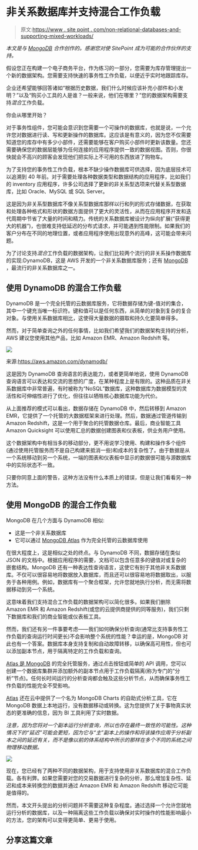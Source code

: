 # 非关系数据库并支持混合工作负载

> 原文:[https://www . site point . com/non-relational-databases-and-supporting-mixed-workloads/](https://www.sitepoint.com/non-relational-databases-and-supporting-mixed-workloads/)

*本文是与 [MongoDB](https://www.mongodb.com/?utm_medium=sp-synd&utm_source=sitepoint&utm_content=nosql-db&jmp=sp-ref) 合作创作的。感谢您对使 SitePoint 成为可能的合作伙伴的支持。*

假设您正在构建一个电子商务平台，作为练习的一部分，您需要为库存管理提出一个新的数据架构。您需要支持快速的事务性工作负载，以便近乎实时地跟踪库存。

企业还希望能够回答诸如“根据历史数据，我们什么时候应该补充小部件和小发明？”以及“购买小工具的人是谁？一般来说，他们在哪里？”您的数据架构需要支持*混合*工作负载。

你会从哪里开始？

对于事务性组件，您可能会意识到您需要一个可操作的数据库，也就是说，一个允许您对数据进行读、写和更新操作的数据库。这应该是有意义的，因为您不仅需要知道您的库存中有多少小部件，还需要能够在客户购买小部件时更新该数量。您还需要确保您的数据层能够为任何连接的应用程序提供一致的数据视图。否则，你很快就会不高兴的顾客会发现他们把实际上不可用的东西放进了购物车。

为了支持您的事务性工作负载，根本不缺少操作数据库可供选择，因为底层技术可以追溯到 40 年前。对于需要处理各种数据类型和数据结构的应用程序，比如我们的 inventory 应用程序，许多公司选择了更新的非关系型选项来代替关系型数据库，比如 Oracle、MySQL 或 SQL Server。

这是因为非关系型数据库不像关系型数据库那样以行和列的形式存储数据，在获取和处理各种格式和形状的数据方面提供了更大的灵活性，从而在应用程序开发和迭代周期中节省了大量的时间和精力。传统的关系数据库被设计为纵向扩展(“获得更大的机器”)，也很难支持低延迟的分布式请求，并可能遇到性能限制。如果我们的客户分布在不同的地理位置，或者应用程序使用出现意外的高峰，这可能会带来问题。

为了讨论支持*混合*工作负载的数据架构，让我们比较两个流行的非关系操作数据库的实现:DynamoDB，这是 AWS 开发的一个非关系数据库服务；还有 [MongoDB](https://www.mongodb.com/cloud/atlas?utm_medium=sp-synd&utm_source=sitepoint&utm_content=nosql-db&jmp=sp-ref) ，最流行的非关系数据库之一。

## 使用 DynamoDB 的混合工作负载

DynamoDB 是一个完全托管的云数据库服务，它将数据存储为键-值对的集合，其中一个键充当唯一标识符。键和值可以是任何东西，从简单的对象到复杂的复合对象。与使用关系数据库相比，这使得大量数据的摄取和持久化要简单得多。

然而，对于简单查询之外的任何事情，比如我们希望我们的数据架构支持的分析，AWS 建议您使用其他产品，比如 Amazon EMR、Amazon Redshift 等。

![](../Images/de605610b2c566021a42ed79037be5f2.png)

来源:https://aws.amazon.com/dynamodb/

这是因为 DynamoDB 查询语言的表达能力，或者更简单地说，使用 DynamoDB 查询语言可以表达和交流的思想的广度，在某种程度上是有限的。这种品质在非关系数据库中非常普遍，有时被称为“NoSQL”数据库，这种数据库为数据模型的灵活性和可伸缩性进行了优化，但往往以牺牲核心数据库功能为代价。

从上面推荐的模式可以看出，数据存储在 DynamoDB 中，然后转移到 Amazon EMR，它提供了一个托管的大数据框架来进行处理。然后，数据通过管道传输到 Amazon Redshift，这是一个用于聚合的托管数据仓库。最后，商业智能工具 Amazon Quicksight 可以使用汇总的数据创建图表和仪表板，供业务用户使用。

这个数据架构中有相当多的移动部分，更不用说学习使用、构建和操作多个组件(通过使用托管服务而不是自己构建来抵消一些)和成本的复杂性了。由于数据是从一个系统移动到另一个系统，一端的图表和仪表板中显示的数据很可能与源数据库中的实际状态不一致。

只要你同意上面的警告，这种方法没有什么本质上的错误，但是让我们看看另一种方法。

## 使用 MongoDB 的混合工作负载

MongoDB 在几个方面与 DynamoDB 相似:

*   这是一个非关系数据库
*   它可以通过 [MongoDB Atlas](https://www.mongodb.com/cloud/atlas?utm_medium=sp-synd&utm_source=sitepoint&utm_content=nosql-db&jmp=sp-ref) 作为完全托管的云数据库使用

在很大程度上，这是相似之处的终点。与 DynamoDB 不同，数据存储在类似 JSON 的文档中。根据应用程序的需要，文档可以包含任意多的键值对或复杂的嵌套结构。MongoDB 还有一种表达性查询语言，这使它有别于其他非关系数据库。不仅可以很容易地将数据放入数据库，而且还可以很容易地将数据取出，以服务于各种用例。例如，数据库有一个聚合框架，允许您就地执行分析，而无需将数据移动到另一个系统。

这意味着我们支持混合工作负载的数据架构可以简化很多。如果我们删除 Amazon EMR 和 Amazon Redshift(或您的云提供商提供的同等服务)，我们只剩下数据库和我们的商业智能或仪表板工具。

然而，我们还有另一件事要考虑——我们如何确保分析查询(通常比支持事务性工作负载的查询运行时间更长)不会影响整个系统的性能？幸运的是，MongoDB 对此也有一个答案。数据库本身支持复制和自动故障转移，以确保高可用性，但也可以添加副本节点，用于隔离特定的工作负载和查询。

[Atlas 是 MongoDB](https://www.mongodb.com/cloud/atlas?utm_medium=sp-synd&utm_source=sitepoint&utm_content=nosql-db&jmp=sp-ref) 的完全托管服务，通过点击按钮或简单的 API 调用，您可以创建一个数据库集群并添加额外的副本节点用于工作负载隔离(称为专门的“分析”节点)。任何长时间运行的分析查询都会触及这些分析节点，从而确保事务性工作负载的性能完全不受影响。

[Atlas](https://www.mongodb.com/cloud/atlas?utm_medium=sp-synd&utm_source=sitepoint&utm_content=nosql-db&jmp=sp-ref) 还在云中提供了一个名为 MongoDB Charts 的自助式分析工具，它在 MongoDB 数据上本地运行，没有数据移动或转换。这为您提供了关于事物真实状态的更准确的信息，因为 BI 工具利用了实时数据。

*注意，因为您将对一个副本运行分析查询，所以也存在最终一致性的可能性。这种情况下的“延迟”可能会更短，因为它与“主”副本上的操作和将该操作应用于分析副本之间的延迟有关，而不是像以前的体系结构中所示的那样在多个不同的系统之间物理移动数据。*

![](../Images/6f2e9b5a8d21b08e9f3690003bf32402.png)

现在，您已经有了两种不同的数据架构，用于支持使用非关系数据库的混合工作负载。各有利弊。如果您需要对您的交易数据进行复杂的分析，那么增加复杂性、延迟和成本来转换您的数据并通过 Amazon EMR 和 Amazon Redshift 移动它可能是值得的。

然而，本文开头提出的分析问题并不需要这种复杂程度。通过选择一个允许您就地运行分析的数据库，以及一种隔离这些工作负载以确保对实时操作的性能影响最小的方法，您的架构可以变得更简单、更易于使用。

## 分享这篇文章